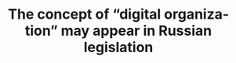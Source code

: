 ---
layout: new
lang: en
permalink: /2024-04-22-the-concept-of-digital-organization-may-appear-in-russian-legislation
title: The concept of “digital organization” may appear in Russian legislation
new-title: The concept of “digital organization” may appear in Russian legislation
new-text: In his address at the Fin Hype Law 2024 financial club conference, Deputy Minister of Finance Ivan Chebeskov proposed legalizing the concept of a digital entity or decentralized autonomous organization.<br>He elaborated that this status could be assigned to a regular limited liability company if the ownership rights to its shares are recorded in information systems.<br> According to the deputy minister, there are already several information systems in Russia issuing digital financial assets. Ivan Chebeskov suggested that a corporate agreement could also be executed within such a system, but in the form of a smart contract.<br> The creation of a digital entity would eliminate the need for notarization of transactions, as they would be registered on the operational platform. Additionally, all organization registries and reporting would be maintained on the platform. <br> Ivan Chebeskov highlighted that this could significantly streamline business operations.
publish-date: 2024-04-22

tags: 
  - name: "Bitcoin"
    lang: en
  - name: "Ethereum"
    lang: en
  - name: "Blockchain"
    lang: en
  - name: "Cryptocurrency"
    lang: en
  - name: "Decentralization"
    lang: en
  - name: "Smart-Contracts"
    lang: en
  - name: "NFT"
    lang: en
  - name: "Altcoin"
    lang: en
  - name: "Mining"
    lang: en
  - name: "Wallet"
    lang: en
  - name: "Token"
    lang: en
  - name: "Digital-Asset"
    lang: en
  - name: "ICO"
    lang: en
  - name: "DeFi"
    lang: en
  - name: "Proof-of-Work"
    lang: en
  - name: "Proof-of-Stake"
    lang: en
  - name: "Consensus"
    lang: en
  - name: "Hard-Fork"
    lang: en
  - name: "Soft-Fork"
    lang: en
  - name: "Hashing"
    lang: en

sources:
  - name: RG
    link: https://rg.ru/2024/04/10/v-rossijskom-zakonodatelstve-mozhet-poiavitsia-poniatie-cifrovaia-organizaciia.html
---
